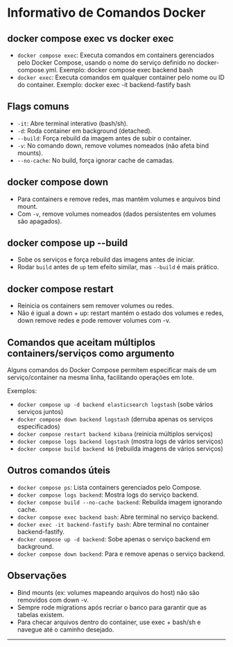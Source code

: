 # Informativo de Comandos Docker

## docker compose exec vs docker exec
- `docker compose exec`: Executa comandos em containers gerenciados pelo Docker Compose, usando o nome do serviço definido no docker-compose.yml. Exemplo: docker compose exec backend bash
- `docker exec`: Executa comandos em qualquer container pelo nome ou ID do container. Exemplo: docker exec -it backend-fastify bash

## Flags comuns
- `-it`: Abre terminal interativo (bash/sh).
- `-d`: Roda container em background (detached).
- `--build`: Força rebuild da imagem antes de subir o container.
- `-v`: No comando down, remove volumes nomeados (não afeta bind mounts).
- `--no-cache`: No build, força ignorar cache de camadas.

## docker compose down
- Para containers e remove redes, mas mantém volumes e arquivos bind mount.
- Com `-v`, remove volumes nomeados (dados persistentes em volumes são apagados).

## docker compose up --build
- Sobe os serviços e força rebuild das imagens antes de iniciar.
- Rodar `build` antes de `up` tem efeito similar, mas `--build` é mais prático.

## docker compose restart
- Reinicia os containers sem remover volumes ou redes.
- Não é igual a down + up: restart mantém o estado dos volumes e redes, down remove redes e pode remover volumes com -v.

## Comandos que aceitam múltiplos containers/serviços como argumento
Alguns comandos do Docker Compose permitem especificar mais de um serviço/container na mesma linha, facilitando operações em lote.

Exemplos:
- `docker compose up -d backend elasticsearch logstash` (sobe vários serviços juntos)
- `docker compose down backend logstash` (derruba apenas os serviços especificados)
- `docker compose restart backend kibana` (reinicia múltiplos serviços)
- `docker compose logs backend logstash` (mostra logs de vários serviços)
- `docker compose build backend k6` (rebuilda imagens de vários serviços)

## Outros comandos úteis
- `docker compose ps`: Lista containers gerenciados pelo Compose.
- `docker compose logs backend`: Mostra logs do serviço backend.
- `docker compose build --no-cache backend`: Rebuilda imagem ignorando cache.
- `docker compose exec backend bash`: Abre terminal no serviço backend.
- `docker exec -it backend-fastify bash`: Abre terminal no container backend-fastify.
- `docker compose up -d backend`: Sobe apenas o serviço backend em background.
- `docker compose down backend`: Para e remove apenas o serviço backend.

## Observações
- Bind mounts (ex: volumes mapeando arquivos do host) não são removidos com down -v.
- Sempre rode migrations após recriar o banco para garantir que as tabelas existem.
- Para checar arquivos dentro do container, use exec + bash/sh e navegue até o caminho desejado.

---
